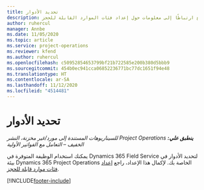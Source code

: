 ```yaml
---
title: تحديد الأدوار
description: يوفر هذا الموضوع ارتباطًا إلى معلومات حول إعداد فئات الموارد القابلة للحجز.
author: ruhercul
manager: Annbe
ms.date: 11/05/2020
ms.topic: article
ms.service: project-operations
ms.reviewer: kfend
ms.author: ruhercul
ms.openlocfilehash: c50952854653799bf21b722585e200b380d5bbb9
ms.sourcegitcommit: 454b0ec941cca06852236771bc77dc1651f94e48
ms.translationtype: HT
ms.contentlocale: ar-SA
ms.lasthandoff: 11/12/2020
ms.locfileid: "4514481"
---
```

# <a name="define-roles"></a>تحديد الأدوار

_**ينطبق علي:** ‏‫Project Operations للسيناريوهات المستندة إلى مورد/غير مخزنة‬، ‏‫النشر الخفيف – التعامل مع الفواتير الأولية‬_

يمكنك استخدام الوظيفة المتوفرة في Dynamics 365 Field Service لتحديد الأدوار في بيئة Dynamics 365 Project Operations الخاصة بك. لإكمال هذا الإعداد، راجع [إعداد فئات موارد قابلة للحجز](https://docs.microsoft.com/dynamics365/field-service/set-up-bookable-resource-categories).


[!INCLUDE[footer-include](../includes/footer-banner.md)]